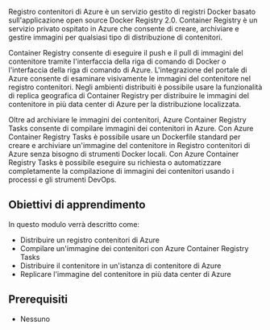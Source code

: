 Registro contenitori di Azure è un servizio gestito di registri Docker basato sull'applicazione open source Docker Registry 2.0. Container Registry è un servizio privato ospitato in Azure che consente di creare, archiviare e gestire immagini per qualsiasi tipo di distribuzione di contenitori.

Container Registry consente di eseguire il push e il pull di immagini del contenitore tramite l'interfaccia della riga di comando di Docker o l'interfaccia della riga di comando di Azure. L'integrazione del portale di Azure consente di esaminare visivamente le immagini del contenitore nel registro contenitori. Negli ambienti distribuiti è possibile usare la funzionalità di replica geografica di Container Registry per distribuire le immagini del contenitore in più data center di Azure per la distribuzione localizzata.

Oltre ad archiviare le immagini dei contenitori, Azure Container Registry Tasks consente di compilare immagini dei contenitori in Azure. Con Azure Container Registry Tasks è possibile usare un Dockerfile standard per creare e archiviare un'immagine del contenitore in Registro contenitori di Azure senza bisogno di strumenti Docker locali. Con Azure Container Registry Tasks è possibile eseguire su richiesta o automatizzare completamente la compilazione di immagini dei contenitori usando i processi e gli strumenti DevOps.

## <a name="learning-objectives"></a>Obiettivi di apprendimento

In questo modulo verrà descritto come:

- Distribuire un registro contenitori di Azure
- Compilare un'immagine dei contenitori con Azure Container Registry Tasks
- Distribuire il contenitore in un'istanza di contenitore di Azure
- Replicare l'immagine del contenitore in più data center di Azure

## <a name="prerequisites"></a>Prerequisiti  

- Nessuno
